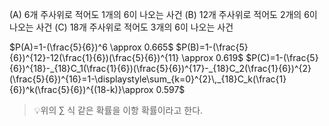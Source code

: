 (A) 6개 주사위로 적어도 1개의 6이 나오는 사건
(B) 12개 주사위로 적어도 2개의 6이 나오는 사건
(C) 18개 주사위로 적어도 3개의 6이 나오는 사건

$P(A)=1-(\frac{5}{6})^6 \approx 0.665$ 
$P(B)=1-(\frac{5}{6})^{12}-12(\frac{1}{6})(\frac{5}{6})^{11} \approx 0.619$
$P(C)=1-(\frac{5}{6})^{18}-_{18}C_1(\frac{1}{6})(\frac{5}{6})^{17}-_{18}C_2(\frac{1}{6})^{2}(\frac{5}{6})^{16}=1-\displaystyle\sum_{k=0}^{2}\,_{18}C_k(\frac{1}{6})^k(\frac{5}{6})^{(18-k)}\approx 0.597$

>💡위의 $\sum$ 식 같은 확률을 이항 확률이라고 한다.